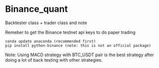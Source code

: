 # Binance_quant
Backtester class + trader class and note 

Remeber to get the Binance testnet api keys to do paper trading 


```
conda update anaconda (recommended first)
pip install python-binance (note: this is not an official package) 
```

Note: Using MACD strategy with BTC_USDT pair is the best strategy after doing a lot of  back testing with other strategies.
